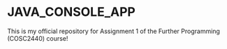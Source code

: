# JAVA_CONSOLE_APP
This is my official repository for Assignment 1 of the Further Programming (COSC2440) course!
